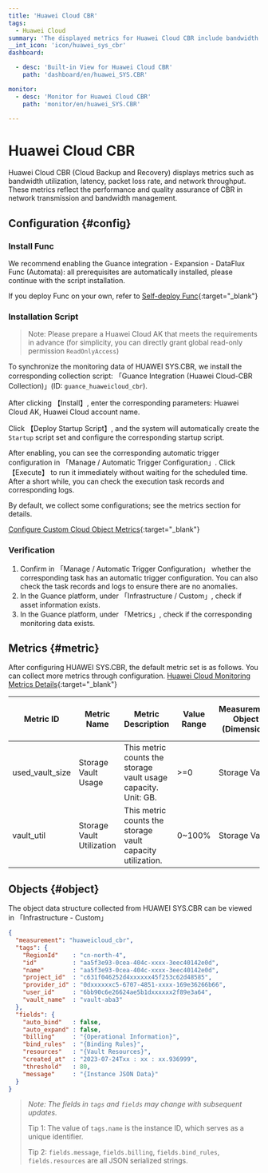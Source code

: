 ```yaml
---
title: 'Huawei Cloud CBR'
tags: 
  - Huawei Cloud
summary: 'The displayed metrics for Huawei Cloud CBR include bandwidth utilization, latency, packet loss rate, and network throughput. These metrics reflect the performance and quality assurance of CBR in network transmission and bandwidth management.'
__int_icon: 'icon/huawei_sys_cbr'
dashboard:

  - desc: 'Built-in View for Huawei Cloud CBR'
    path: 'dashboard/en/huawei_SYS.CBR'

monitor:
  - desc: 'Monitor for Huawei Cloud CBR'
    path: 'monitor/en/huawei_SYS.CBR'

---
```


<!-- markdownlint-disable MD025 -->
# Huawei Cloud CBR
<!-- markdownlint-enable -->

Huawei Cloud CBR (Cloud Backup and Recovery) displays metrics such as bandwidth utilization, latency, packet loss rate, and network throughput. These metrics reflect the performance and quality assurance of CBR in network transmission and bandwidth management.

## Configuration {#config}

### Install Func

We recommend enabling the Guance integration - Expansion - DataFlux Func (Automata): all prerequisites are automatically installed, please continue with the script installation.

If you deploy Func on your own, refer to [Self-deploy Func](https://func.guance.com/doc/script-market-guance-integration/){:target="_blank"}

### Installation Script

> Note: Please prepare a Huawei Cloud AK that meets the requirements in advance (for simplicity, you can directly grant global read-only permission `ReadOnlyAccess`)

To synchronize the monitoring data of HUAWEI SYS.CBR, we install the corresponding collection script: 「Guance Integration (Huawei Cloud-CBR Collection)」(ID: `guance_huaweicloud_cbr`).

After clicking 【Install】, enter the corresponding parameters: Huawei Cloud AK, Huawei Cloud account name.

Click 【Deploy Startup Script】, and the system will automatically create the `Startup` script set and configure the corresponding startup script.

After enabling, you can see the corresponding automatic trigger configuration in 「Manage / Automatic Trigger Configuration」. Click 【Execute】 to run it immediately without waiting for the scheduled time. After a short while, you can check the execution task records and corresponding logs.

By default, we collect some configurations; see the metrics section for details.

[Configure Custom Cloud Object Metrics](https://func.guance.com/doc/script-market-guance-huaweicloud-cbr/){:target="_blank"}

### Verification

1. Confirm in 「Manage / Automatic Trigger Configuration」 whether the corresponding task has an automatic trigger configuration. You can also check the task records and logs to ensure there are no anomalies.
2. In the Guance platform, under 「Infrastructure / Custom」, check if asset information exists.
3. In the Guance platform, under 「Metrics」, check if the corresponding monitoring data exists.

## Metrics {#metric}
After configuring HUAWEI SYS.CBR, the default metric set is as follows. You can collect more metrics through configuration. [Huawei Cloud Monitoring Metrics Details](https://support.huaweicloud.com/usermanual-cbr/cbr_03_0114.html){:target="_blank"}

| Metric ID                              | Metric Name           | Metric Description                                                   | Value Range   | Measurement Object (Dimension) | **Monitoring Period (Original Metric)** |
| -------------------------------------- | --------------------- | -------------------------------------------------------------------- | ------------- | ------------------------------ | ------------------------------------------------- |
| used_vault_size                        | Storage Vault Usage   | This metric counts the storage vault usage capacity. Unit: GB.       | >=0           | Storage Vault                 | 15min                                           |
| vault_util                             | Storage Vault Utilization | This metric counts the storage vault capacity utilization.          | 0~100%        | Storage Vault                 | 15min                                            |

## Objects {#object}

The object data structure collected from HUAWEI SYS.CBR can be viewed in 「Infrastructure - Custom」

``` json
{
  "measurement": "huaweicloud_cbr",
  "tags": {
    "RegionId"    : "cn-north-4",
    "id"          : "aa5f3e93-0cea-404c-xxxx-3eec40142e0d",
    "name"        : "aa5f3e93-0cea-404c-xxxx-3eec40142e0d",
    "project_id"  : "c631f046252d4xxxxxx45f253c62d48585",
    "provider_id" : "0dxxxxxxc5-6707-4851-xxxx-169e36266b66",
    "user_id"     : "6bb90c6e26624ae5b1dxxxxxx2f89e3a64",
    "vault_name"  : "vault-aba3"
  },
  "fields": {
    "auto_bind"   : false,
    "auto_expand" : false,
    "billing"     : "{Operational Information}",
    "bind_rules"  : "{Binding Rules}",
    "resources"   : "{Vault Resources}",
    "created_at"  : "2023-07-24Txx : xx : xx.936999",
    "threshold"   : 80,
    "message"     : "{Instance JSON Data}"
  }
}

```

> *Note: The fields in `tags` and `fields` may change with subsequent updates.*
>
> Tip 1: The value of `tags.name` is the instance ID, which serves as a unique identifier.
>
> Tip 2: `fields.message`, `fields.billing`, `fields.bind_rules`, `fields.resources` are all JSON serialized strings.

